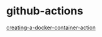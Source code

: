 # github-actions

[creating-a-docker-container-action](https://docs.github.com/en/actions/creating-actions/creating-a-docker-container-action)

